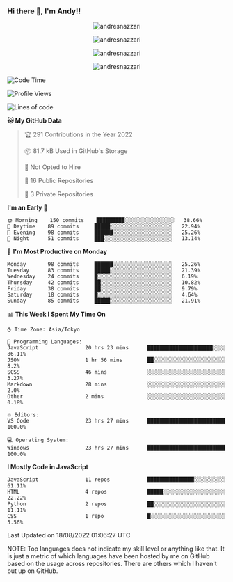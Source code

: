 ### Hi there 👋, I'm Andy!!

<p align="center" >
  <img src="https://github-profile-trophy.vercel.app/?username=AndresNazzari&theme=dracula&column=-1" alt="andresnazzari"/>
</p>

<p align="center">
  <img  src="https://github-readme-stats.vercel.app/api?username=AndresNazzari&count_private=true&show_icons=true&theme=dracula" alt="andresnazzari"/>
</p>
<p align="center">
  <img  src="https://github-readme-stats.vercel.app/api/top-langs/?username=AndresNazzari&layout=compact" alt="andresnazzari"/>
</p>
<p align="center" >
  <img src="https://github-readme-stats.vercel.app/api/wakatime?username=AndresNazzari" alt="andresnazzari"/>
</p>

<!--START_SECTION:waka-->
![Code Time](http://img.shields.io/badge/Code%20Time-108%20hrs%2011%20mins-blue)

![Profile Views](http://img.shields.io/badge/Profile%20Views-3-blue)

![Lines of code](https://img.shields.io/badge/From%20Hello%20World%20I%27ve%20Written-318%20Thousand%20lines%20of%20code-blue)

**🐱 My GitHub Data** 

> 🏆 291 Contributions in the Year 2022
 > 
> 📦 81.7 kB Used in GitHub's Storage 
 > 
> 🚫 Not Opted to Hire
 > 
> 📜 16 Public Repositories 
 > 
> 🔑 3 Private Repositories  
 > 
**I'm an Early 🐤** 

```text
🌞 Morning    150 commits    █████████░░░░░░░░░░░░░░░░   38.66% 
🌆 Daytime    89 commits     █████░░░░░░░░░░░░░░░░░░░░   22.94% 
🌃 Evening    98 commits     ██████░░░░░░░░░░░░░░░░░░░   25.26% 
🌙 Night      51 commits     ███░░░░░░░░░░░░░░░░░░░░░░   13.14%

```
📅 **I'm Most Productive on Monday** 

```text
Monday       98 commits     ██████░░░░░░░░░░░░░░░░░░░   25.26% 
Tuesday      83 commits     █████░░░░░░░░░░░░░░░░░░░░   21.39% 
Wednesday    24 commits     █░░░░░░░░░░░░░░░░░░░░░░░░   6.19% 
Thursday     42 commits     ██░░░░░░░░░░░░░░░░░░░░░░░   10.82% 
Friday       38 commits     ██░░░░░░░░░░░░░░░░░░░░░░░   9.79% 
Saturday     18 commits     █░░░░░░░░░░░░░░░░░░░░░░░░   4.64% 
Sunday       85 commits     █████░░░░░░░░░░░░░░░░░░░░   21.91%

```


📊 **This Week I Spent My Time On** 

```text
⌚︎ Time Zone: Asia/Tokyo

💬 Programming Languages: 
JavaScript               20 hrs 23 mins      █████████████████████░░░░   86.11% 
JSON                     1 hr 56 mins        ██░░░░░░░░░░░░░░░░░░░░░░░   8.2% 
SCSS                     46 mins             ░░░░░░░░░░░░░░░░░░░░░░░░░   3.27% 
Markdown                 28 mins             ░░░░░░░░░░░░░░░░░░░░░░░░░   2.0% 
Other                    2 mins              ░░░░░░░░░░░░░░░░░░░░░░░░░   0.18%

🔥 Editors: 
VS Code                  23 hrs 27 mins      █████████████████████████   100.0%

💻 Operating System: 
Windows                  23 hrs 27 mins      █████████████████████████   100.0%

```

**I Mostly Code in JavaScript** 

```text
JavaScript               11 repos            ███████████████░░░░░░░░░░   61.11% 
HTML                     4 repos             █████░░░░░░░░░░░░░░░░░░░░   22.22% 
Python                   2 repos             ██░░░░░░░░░░░░░░░░░░░░░░░   11.11% 
CSS                      1 repo              █░░░░░░░░░░░░░░░░░░░░░░░░   5.56%

```



 Last Updated on 18/08/2022 01:06:27 UTC
<!--END_SECTION:waka-->

NOTE: Top languages does not indicate my skill level or anything like that. It is just a metric of which languages have been hosted by me on GitHub based on the usage across repositories. There are others which I haven't put up on GitHub.

<!-- Here are some ideas to get you started:

-   🔭 I’m currently working on ...
-   🌱 I’m currently learning ...
-   👯 I’m looking to collaborate on ...
-   🤔 I’m looking for help with ...
-   💬 Ask me about ...
-   📫 How to reach me: ...
-   😄 Pronouns: ...
-   ⚡ Fun fact: ... -->
